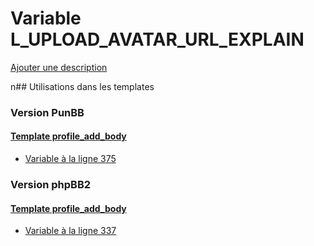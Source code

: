 # Variable L_UPLOAD_AVATAR_URL_EXPLAIN
[Ajouter une description](https://fa-tvars.appspot.com/L_UPLOAD_AVATAR_URL_EXPLAIN)

n## Utilisations dans les templates

### Version PunBB

#### [Template profile_add_body](punbb/profile_add_body.md)
* [Variable à la ligne 375](../punbb/profile_add_body.tpl#L375)

### Version phpBB2

#### [Template profile_add_body](subsilver/profile_add_body.md)
* [Variable à la ligne 337](../subsilver/profile_add_body.tpl#L337)